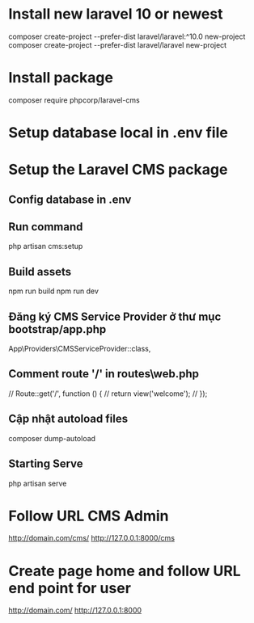 # Install new laravel 10 or newest
composer create-project --prefer-dist laravel/laravel:^10.0 new-project
composer create-project --prefer-dist laravel/laravel new-project

# Install package
composer require phpcorp/laravel-cms

# Setup database local in .env file

# Setup the Laravel CMS package
## Config database in .env
## Run command
php artisan cms:setup
## Build assets
npm run build
npm run dev
## Đăng ký CMS Service Provider ở thư mục bootstrap/app.php
App\Providers\CMSServiceProvider::class,
## Comment route '/' in routes\web.php
// Route::get('/', function () {
//     return view('welcome');
// });
## Cập nhật autoload files
composer dump-autoload

## Starting Serve
php artisan serve

# Follow URL CMS Admin
http://domain.com/cms/
http://127.0.0.1:8000/cms

# Create page home and follow URL end point for user
http://domain.com/
http://127.0.0.1:8000
